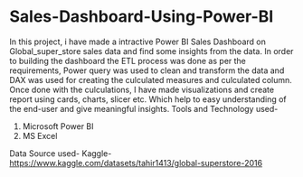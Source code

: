 # Sales-Dashboard-Using-Power-BI

In this project, i have made a intractive Power BI Sales Dashboard on Global_super_store sales data and find some insights from the data. In order to building the dashboard the ETL process was done as per the requirements, Power query was used to clean and transform the data and DAX was used for creating the culculated measures and culculated column.
Once done with the culculations, I have made visualizations and create report using cards, charts, slicer etc.
Which help to easy understanding of the end-user and give meaningful insights.
Tools and Technology used-
1. Microsoft Power BI
2. MS Excel


Data Source used- Kaggle- https://www.kaggle.com/datasets/tahir1413/global-superstore-2016
